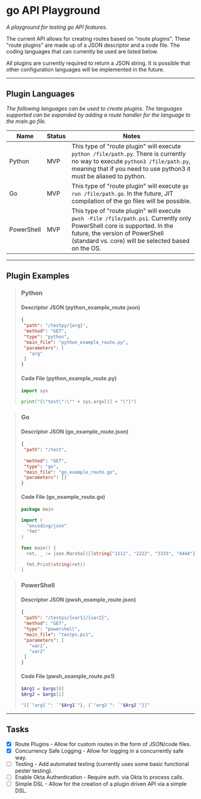 # go API Playground

*A playground for testing go API features.*  

The current API allows for creating routes based on "route plugins". These "route plugins" are made up of a JSON descriptor and a code file. The coding languages that can currently be used are listed below.  

All plugins are currently required to return a JSON string. It is possible that other configuration languages will be implemented in the future.

----
## Plugin Languages
*The following languages can be used to create plugins. The languages supported can be expanded by adding a route handler for the language to the main.go file.*

| Name | Status | Notes |
| ---- | ------ | ----- |
| Python | MVP | This type of "route plugin" will execute `python /file/path.py`. There is currently no way to execute `python3 /file/path.py`, meaning that if you need to use python3 it must be aliased to python. |
| Go | MVP | This type of "route plugin" will execute `go run /file/path.go`. In the future, JIT compilation of the go files will be possible. |
| PowerShell | MVP | This type of "route plugin" will execute `pwsh -File /file/path.ps1`. Currently only PowerShell core is supported. In the future, the version of PowerShell (standard vs. core) will be selected based on the OS. |

----
## Plugin Examples

>### Python
>
>#### Descriptor JSON (python_example_route.json)
>
>```json
>{
>  "path": "/testpy/{arg}",
>  "method": "GET",
>  "type": "python",
>  "main_file": "python_example_route.py",
>  "parameters": [
>    "arg"
>  ]
>}
>```
>
>#### Code File (python_example_route.py)
>
>```python
>import sys
>
>print("{\"test\":\"" + sys.argv[1] + "\"}")
>```

>### Go
>
>#### Descriptor JSON (go_example_route.json)
>
>```json
>{
>  "path": "/test",
>  
>  "method": "GET",
>  "type": "go",
>  "main_file": "go_example_route.go",
>  "parameters": []
>}
>```
>
>#### Code File (go_example_route.go)
>
>```go
>package main
>
>import (
>	"encoding/json"
>	"fmt"
>)
>
>func main() {
>	ret, _ := json.Marshal([]string{"1111", "2222", "3333", "4444"})
>
>	fmt.Print(string(ret))
>}
>```

>### PowerShell
>
>#### Descriptor JSON (pwsh_example_route.json)
>
>```json
>{
>  "path": "/testps/{var1}/{var2}",
>  "method": "GET",
>  "type": "powershell",
>  "main_file": "testps.ps1",
>  "parameters": [
>    "var1",
>    "var2"
>  ]
>}
>```
>
>#### Code File (pwsh_example_route.ps1)
>
>```powershell
>$Arg1 = $args[0]
>$Arg2 = $args[1]
>
>"[{`"arg1`": `"$Arg1`"}, {`"arg2`": `"$Arg2`"}]"
>```

----
## Tasks

- [X] Route Plugins - Allow for custom routes in the form of JSON/code files.
- [X] Concurrency Safe Logging - Allow for logging in a concurrently safe way.
- [ ] Testing - Add automated testing (currently uses some basic functional pester testing).
- [ ] Enable Okta Authentication - Require auth. via Okta to process calls.
- [ ] Simple DSL - Allow for the creation of a plugin driven API via a simple DSL.

